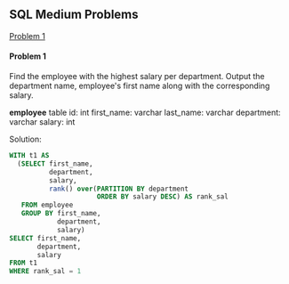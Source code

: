 

## SQL Medium Problems

[Problem 1](#1)

#### <a name="1"></a>Problem 1

Find the employee with the highest salary per department.
Output the department name, employee's first name along with the corresponding salary.

**employee** table
id: int
first_name: varchar
last_name: varchar
department: varchar
salary: int

Solution:

```sql
WITH t1 AS
  (SELECT first_name,
          department,
          salary,
          rank() over(PARTITION BY department
                      ORDER BY salary DESC) AS rank_sal
   FROM employee
   GROUP BY first_name,
            department,
            salary)
SELECT first_name,
       department,
       salary
FROM t1
WHERE rank_sal = 1
```